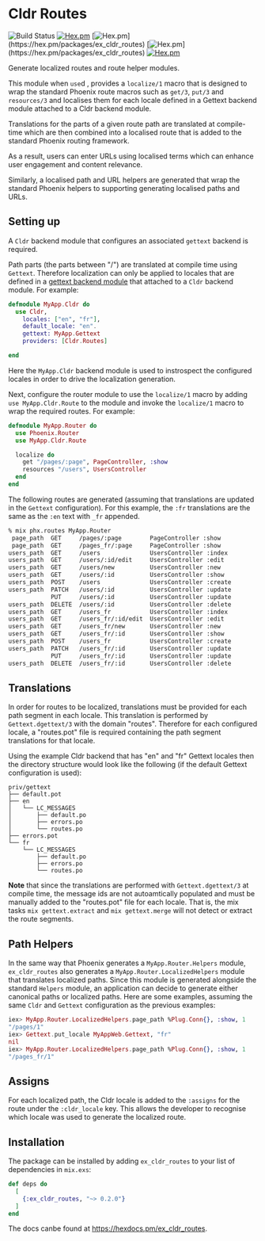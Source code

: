 # Cldr Routes
![Build Status](http://sweatbox.noexpectations.com.au:8080/buildStatus/icon?job=cldr_routes)
[![Hex.pm](https://img.shields.io/hexpm/v/ex_cldr_routes.svg)](https://hex.pm/packages/ex_cldr_routes)
[![Hex.pm](https://img.shields.io/hexpm/dw/ex_cldr_routes.svg?)](https://hex.pm/packages/ex_cldr_routes)
[![Hex.pm](https://img.shields.io/hexpm/dt/ex_cldr_routes.svg?)](https://hex.pm/packages/ex_cldr_routes)
[![Hex.pm](https://img.shields.io/hexpm/l/ex_cldr_routes.svg)](https://hex.pm/packages/ex_cldr_routes)

Generate localized routes and route helper modules.

This module when `use`d , provides a `localize/1` macro that is designed to wrap the standard Phoenix route macros such as `get/3`, `put/3` and `resources/3` and localises them for each locale defined in a Gettext backend module attached to a Cldr backend module.

Translations for the parts of a given route path are translated at compile-time which are then combined into a localised route that is added to the standard Phoenix routing framework.

As a result, users can enter URLs using localised terms which can enhance user engagement and content relevance.

Similarly, a localised path and URL helpers are generated that wrap the standard Phoenix helpers to supporting generating localised paths and URLs.

## Setting up

A `Cldr` backend module that configures an associated `gettext` backend is required.

Path parts (the parts between "/") are translated at compile time using `Gettext`. Therefore localization can only be applied to locales that are defined in a [gettext backend module](https://hexdocs.pm/gettext/Gettext.html#module-using-gettext) that attached to a `Cldr` backend module. For example:

```elixir
defmodule MyApp.Cldr do
  use Cldr,
    locales: ["en", "fr"],
    default_locale: "en".
    gettext: MyApp.Gettext
    providers: [Cldr.Routes]

end
```

Here the `MyApp.Cldr` backend module is used to instrospect the configured locales in order to drive the localization generation.

Next, configure the router module to use the `localize/1` macro by adding `use MyApp.Cldr.Route` to the module and invoke the `localize/1` macro to wrap the required routes. For example:

```elixir
defmodule MyApp.Router do
  use Phoenix.Router
  use MyApp.Cldr.Route

  localize do
    get "/pages/:page", PageController, :show
    resources "/users", UsersController
  end
end
```

The following routes are generated (assuming that translations are updated in the `Gettext` configuration). For this example, the `:fr` translations are the same as the `:en` text with `_fr` appended. 

```bash 
% mix phx.routes MyApp.Router
 page_path  GET     /pages/:page        PageController :show
 page_path  GET     /pages_fr/:page     PageController :show
users_path  GET     /users              UsersController :index
users_path  GET     /users/:id/edit     UsersController :edit
users_path  GET     /users/new          UsersController :new
users_path  GET     /users/:id          UsersController :show
users_path  POST    /users              UsersController :create
users_path  PATCH   /users/:id          UsersController :update
            PUT     /users/:id          UsersController :update
users_path  DELETE  /users/:id          UsersController :delete
users_path  GET     /users_fr           UsersController :index
users_path  GET     /users_fr/:id/edit  UsersController :edit
users_path  GET     /users_fr/new       UsersController :new
users_path  GET     /users_fr/:id       UsersController :show
users_path  POST    /users_fr           UsersController :create
users_path  PATCH   /users_fr/:id       UsersController :update
            PUT     /users_fr/:id       UsersController :update
users_path  DELETE  /users_fr/:id       UsersController :delete
```

## Translations

In order for routes to be localized, translations must be provided for each path segment in each locale. This translation is performed by `Gettext.dgettext/3` with the domain "routes". Therefore for each configured locale, a "routes.pot" file is required containing the path segment translations for that locale.

Using the example Cldr backend that has "en" and "fr" Gettext locales then the directory structure would look like the following (if the default Gettext configuration is used):

    priv/gettext
    ├── default.pot
    ├── en
    │   └── LC_MESSAGES
    │       ├── default.po
    │       ├── errors.po
    │       └── routes.po
    ├── errors.pot
    └── fr
        └── LC_MESSAGES
            ├── default.po
            ├── errors.po
            └── routes.po

**Note** that since the translations are performed with `Gettext.dgettext/3` at compile time, the message ids are not autoamtically populated and must be manually added to the "routes.pot" file for each locale. That is, the mix tasks `mix gettext.extract` and `mix gettext.merge` will not detect or extract the route segments.
  
  
## Path Helpers

In the same way that Phoenix generates a `MyApp.Router.Helpers` module, `ex_cldr_routes` also generates a `MyApp.Router.LocalizedHelpers` module that translates localized paths. Since this module is generated alongside the standard `Helpers` module, an application can decide to generate either canonical paths or localized paths.  Here are some examples, assuming the same `Cldr` and `Gettext` configuration as the previous examples:

```elixir
iex> MyApp.Router.LocalizedHelpers.page_path %Plug.Conn{}, :show, 1
"/pages/1"
iex> Gettext.put_locale MyAppWeb.Gettext, "fr"         
nil
iex> MyApp.Router.LocalizedHelpers.page_path %Plug.Conn{}, :show, 1
"/pages_fr/1"

```

## Assigns

For each localized path, the Cldr locale is added to the `:assigns` for the route under the `:cldr_locale` key. This allows the developer to recognise which locale was used to generate the localized route.

## Installation

The package can be installed by adding `ex_cldr_routes` to your list of dependencies in `mix.exs`:

```elixir
def deps do
  [
    {:ex_cldr_routes, "~> 0.2.0"}
  ]
end
```

The docs canbe found at <https://hexdocs.pm/ex_cldr_routes>.

